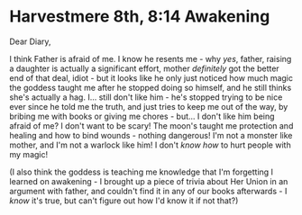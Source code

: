 # Harvestmere 8th, 8:14 Awakening

Dear Diary,

   I think Father is afraid of me. I know he resents me - why *yes*, father,
raising a daughter is actually a significant effort, mother *definitely* got the
better end of that deal, idiot - but it looks like he only just noticed how much
magic the goddess taught me after he stopped doing so himself, and he still
thinks  she's actually a hag. I... still don't like him - he's stopped trying to
be nice ever since he told me the truth, and just tries to keep me out of the
way, by bribing me with books or giving me chores - but... I don't like him
being afraid of me? I don't want to be scary! The moon's taught me protection
and healing and how to bind wounds - nothing dangerous! I'm not a monster like
mother, and I'm not a warlock like him! I don't *know how* to hurt people with
my magic!

   (I also think the goddess is teaching me knowledge that I'm forgetting I
learned on awakening - I brought up a piece of trivia about Her Union in an
argument with father, and couldn't find it in any of our books afterwards - I
*know* it's true, but can't figure out how I'd know it if not that?)

